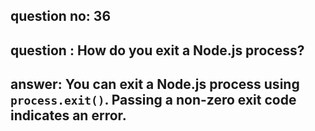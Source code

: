 
      
## question no: 36

## question : How do you exit a Node.js process?

## answer: You can exit a Node.js process using `process.exit()`. Passing a non-zero exit code indicates an error.
      